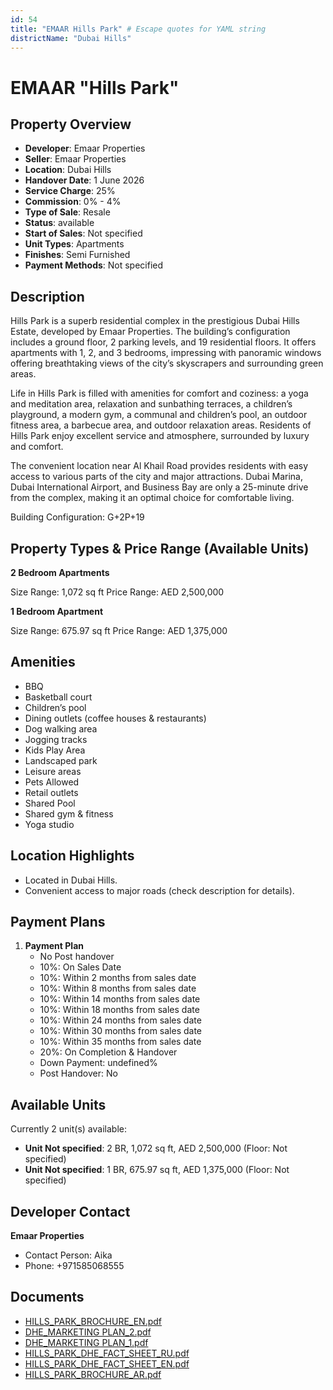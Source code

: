```yaml
---
id: 54
title: "EMAAR Hills Park" # Escape quotes for YAML string
districtName: "Dubai Hills"
---
```


# EMAAR "Hills Park"

## Property Overview
- **Developer**: Emaar Properties
- **Seller**: Emaar Properties
- **Location**: Dubai Hills
- **Handover Date**: 1 June 2026
- **Service Charge**: 25%
- **Commission**: 0% - 4%
- **Type of Sale**: Resale
- **Status**: available
- **Start of Sales**: Not specified
- **Unit Types**: Apartments
- **Finishes**: Semi Furnished
- **Payment Methods**: Not specified

## Description
Hills Park is a superb residential complex in the prestigious Dubai Hills Estate, developed by Emaar Properties. The building’s configuration includes a ground floor, 2 parking levels, and 19 residential floors. It offers apartments with 1, 2, and 3 bedrooms, impressing with panoramic windows offering breathtaking views of the city’s skyscrapers and surrounding green areas.

Life in Hills Park is filled with amenities for comfort and coziness: a yoga and meditation area, relaxation and sunbathing terraces, a children’s playground, a modern gym, a communal and children’s pool, an outdoor fitness area, a barbecue area, and outdoor relaxation areas. Residents of Hills Park enjoy excellent service and atmosphere, surrounded by luxury and comfort.

The convenient location near Al Khail Road provides residents with easy access to various parts of the city and major attractions. Dubai Marina, Dubai International Airport, and Business Bay are only a 25-minute drive from the complex, making it an optimal choice for comfortable living.

Building Configuration: G+2P+19

## Property Types & Price Range (Available Units)
**2 Bedroom Apartments**

Size Range: 1,072 sq ft
Price Range: AED 2,500,000

**1 Bedroom Apartment**

Size Range: 675.97 sq ft
Price Range: AED 1,375,000

## Amenities
- BBQ
- Basketball court
- Children’s pool
- Dining outlets  (coffee houses & restaurants)
- Dog walking area
- Jogging tracks
- Kids Play Area
- Landscaped park
- Leisure areas
- Pets Allowed
- Retail outlets
- Shared Pool
- Shared gym & fitness
- Yoga studio

## Location Highlights
- Located in Dubai Hills.
- Convenient access to major roads (check description for details).

## Payment Plans
1. **Payment Plan**
   - No Post handover
   - 10%: On Sales Date
   - 10%: Within 2 months from sales date
   - 10%: Within 8 months from sales date
   - 10%: Within 14 months from sales date
   - 10%: Within 18 months from sales date
   - 10%: Within 24 months from sales date
   - 10%: Within 30 months from sales date
   - 10%: Within 35 months from sales date
   - 20%: On Completion & Handover
   - Down Payment: undefined%
   - Post Handover: No

## Available Units
Currently 2 unit(s) available:
- **Unit Not specified**: 2 BR, 1,072 sq ft, AED 2,500,000 (Floor: Not specified)
- **Unit Not specified**: 1 BR, 675.97 sq ft, AED 1,375,000 (Floor: Not specified)

## Developer Contact
**Emaar Properties**
- Contact Person: Aika
- Phone: +971585068555

## Documents
- [HILLS_PARK_BROCHURE_EN.pdf](https://cdn.geniemap.net/2025/03/26/WsWq0qLN5xaUbSRX7UGqwapRPUXNXWbNgcTV20WJ.pdf)
- [DHE_MARKETING PLAN_2.pdf](https://cdn.geniemap.net/2025/03/26/dOuxWyr678Co8r2Kg0fGgQKPCd1sV1im4h2EUGn1.pdf)
- [DHE_MARKETING PLAN_1.pdf](https://cdn.geniemap.net/2025/03/26/ChUtbj1ecu9h5cirEJPAH2PCsvSeZHrKjLRvSFAM.pdf)
- [HILLS_PARK_DHE_FACT_SHEET_RU.pdf](https://cdn.geniemap.net/2025/03/26/1bkybHNy7mDIdVFOgCUe8IVCwMrIM8MUmYGaUeyR.pdf)
- [HILLS_PARK_DHE_FACT_SHEET_EN.pdf](https://cdn.geniemap.net/2025/03/26/yGkfMQjPquNtgl3ieRGXEmZhPrvTR2LDda2MEj6G.pdf)
- [HILLS_PARK_BROCHURE_AR.pdf](https://cdn.geniemap.net/2025/03/26/1wZV9wEYQNBdwD2MiZa5iFC0XXGra3Wkh54mqt3C.pdf)
